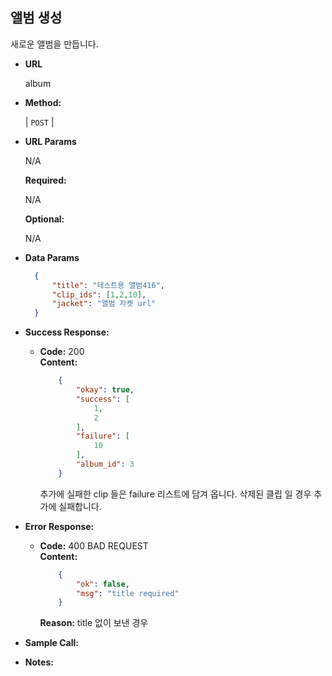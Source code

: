 **앨범 생성**
----
  새로운 앨범을 만듭니다.

* **URL**

  album

* **Method:**
  
  | `POST` |
  
*  **URL Params**
    
    N/A

   **Required:**
 
   N/A

   **Optional:**
 
   N/A

* **Data Params**

    ```json
      {
          "title": "테스트용 앨범416",
          "clip_ids": [1,2,10],
          "jacket": "앨범 자켓 url"
      }
    ```

* **Success Response:**
  
  * **Code:** 200 <br />
    **Content:** 
    ```json
        {
            "okay": true,
            "success": [
                1,
                2
            ],
            "failure": [
                10
            ],
            "album_id": 3
        }
    ```
    추가에 실패한 clip 들은 failure 리스트에 담겨 옵니다.
    삭제된 클립 일 경우 추가에 실패합니다.
 
* **Error Response:**

  * **Code:** 400 BAD REQUEST <br />
    **Content:** 
    ```json
        {
            "ok": false,
            "msg": "title required"
        }
    ```
    **Reason:** title 없이 보낸 경우

* **Sample Call:**

* **Notes:**
